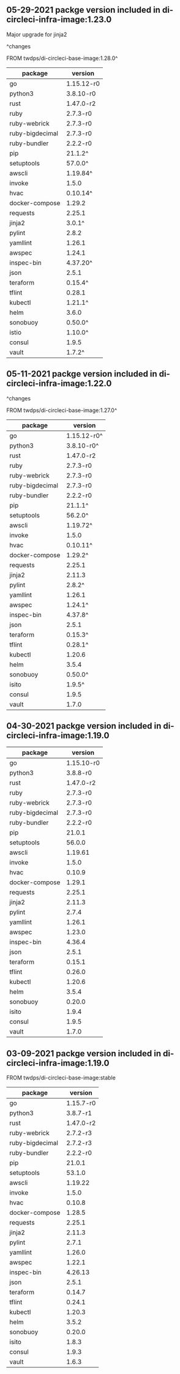 ## 05-29-2021 packge version included in di-circleci-infra-image:1.23.0

Major upgrade for jinja2

^changes

FROM twdps/di-circleci-base-image:1.28.0^

| package          | version     |
|------------------|-------------|
| go               | 1.15.12-r0  |
| python3          | 3.8.10-r0   |
| rust             | 1.47.0-r2   |
| ruby             | 2.7.3-r0    |
| ruby-webrick     | 2.7.3-r0    |
| ruby-bigdecimal  | 2.7.3-r0    |
| ruby-bundler     | 2.2.2-r0    |
| pip              | 21.1.2^     |
| setuptools       | 57.0.0^     |
| awscli           | 1.19.84^    |
| invoke           | 1.5.0       |
| hvac             | 0.10.14^    |
| docker-compose   | 1.29.2      |
| requests         | 2.25.1      |
| jinja2           | 3.0.1^      |
| pylint           | 2.8.2       |
| yamllint         | 1.26.1      |
| awspec           | 1.24.1      |
| inspec-bin       | 4.37.20^    |
| json             | 2.5.1       |
| teraform         | 0.15.4^     |
| tflint           | 0.28.1      |
| kubectl          | 1.21.1^     |
| helm             | 3.6.0       |
| sonobuoy         | 0.50.0^     |
| istio            | 1.10.0^     |
| consul           | 1.9.5       |
| vault            | 1.7.2^      |


## 05-11-2021 packge version included in di-circleci-infra-image:1.22.0

^changes

FROM twdps/di-circleci-base-image:1.27.0^

| package          | version     |
|------------------|-------------|
| go               | 1.15.12-r0^ |
| python3          | 3.8.10-r0^  |
| rust             | 1.47.0-r2   |
| ruby             | 2.7.3-r0    |
| ruby-webrick     | 2.7.3-r0    |
| ruby-bigdecimal  | 2.7.3-r0    |
| ruby-bundler     | 2.2.2-r0    |
| pip              | 21.1.1^     |
| setuptools       | 56.2.0^     |
| awscli           | 1.19.72^    |
| invoke           | 1.5.0       |
| hvac             | 0.10.11^    |
| docker-compose   | 1.29.2^     |
| requests         | 2.25.1      |
| jinja2           | 2.11.3      |
| pylint           | 2.8.2^      |
| yamllint         | 1.26.1      |
| awspec           | 1.24.1^     |
| inspec-bin       | 4.37.8^     |
| json             | 2.5.1       |
| teraform         | 0.15.3^     |
| tflint           | 0.28.1^     |
| kubectl          | 1.20.6      |
| helm             | 3.5.4       |
| sonobuoy         | 0.50.0^     |
| isito            | 1.9.5^      |
| consul           | 1.9.5       |
| vault            | 1.7.0       |

## 04-30-2021 packge version included in di-circleci-infra-image:1.19.0

| package          | version     |
|------------------|-------------|
| go               | 1.15.10-r0  |
| python3          | 3.8.8-r0    |
| rust             | 1.47.0-r2   |
| ruby             | 2.7.3-r0    |
| ruby-webrick     | 2.7.3-r0    |
| ruby-bigdecimal  | 2.7.3-r0    |
| ruby-bundler     | 2.2.2-r0    |
| pip              | 21.0.1      |
| setuptools       | 56.0.0      |
| awscli           | 1.19.61     |
| invoke           | 1.5.0       |
| hvac             | 0.10.9      |
| docker-compose   | 1.29.1      |
| requests         | 2.25.1      |
| jinja2           | 2.11.3      |
| pylint           | 2.7.4       |
| yamllint         | 1.26.1      |
| awspec           | 1.23.0      |
| inspec-bin       | 4.36.4      |
| json             | 2.5.1       |
| teraform         | 0.15.1      |
| tflint           | 0.26.0      |
| kubectl          | 1.20.6      |
| helm             | 3.5.4       |
| sonobuoy         | 0.20.0      |
| isito            | 1.9.4       |
| consul           | 1.9.5       |
| vault            | 1.7.0       |


## 03-09-2021 packge version included in di-circleci-infra-image:1.19.0

FROM twdps/di-circleci-base-image:stable

| package          | version     |
|------------------|-------------|
| go               | 1.15.7-r0   |
| python3          | 3.8.7-r1    |
| rust             | 1.47.0-r2   |
| ruby-webrick     | 2.7.2-r3    |
| ruby-bigdecimal  | 2.7.2-r3    |
| ruby-bundler     | 2.2.2-r0    |
| pip              | 21.0.1      |
| setuptools       | 53.1.0      |
| awscli           | 1.19.22     |
| invoke           | 1.5.0       |
| hvac             | 0.10.8      |
| docker-compose   | 1.28.5      |
| requests         | 2.25.1      |
| jinja2           | 2.11.3      |
| pylint           | 2.7.1       |
| yamllint         | 1.26.0      |
| awspec           | 1.22.1      |
| inspec-bin       | 4.26.13     |
| json             | 2.5.1       |
| teraform         | 0.14.7      |
| tflint           | 0.24.1      |
| kubectl          | 1.20.3      |
| helm             | 3.5.2       |
| sonobuoy         | 0.20.0      |
| isito            | 1.8.3       |
| consul           | 1.9.3       |
| vault            | 1.6.3       |
